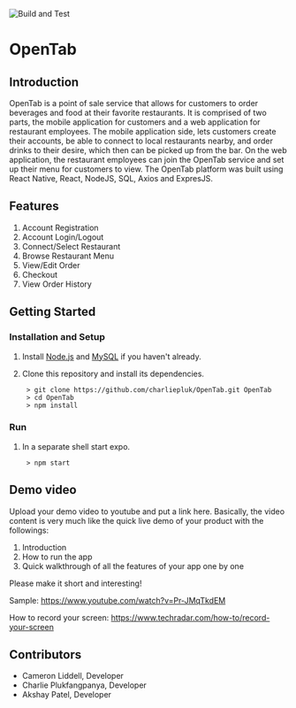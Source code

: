 ![Build and Test](https://github.com/drphamwit/SE-SampleGithubRepo/workflows/Build%20and%20Test/badge.svg)

# OpenTab

## Introduction

OpenTab is a point of sale service that allows for customers to order beverages and food at their favorite restaurants. It is comprised of two parts, the mobile application for customers and a web application for restaurant employees. The mobile application side, lets customers create their accounts, be able to connect to local restaurants nearby, and order drinks to their desire, which then can be picked up from the bar. On the web application, the restaurant employees can join the OpenTab service and set up their menu for customers to view. The OpenTab platform was built using React Native, React, NodeJS, SQL, Axios and ExpresJS. 

## Features
1. Account Registration
2. Account Login/Logout
3. Connect/Select Restaurant
4. Browse Restaurant Menu
5. View/Edit Order
6. Checkout
7. View Order History

## Getting Started
### Installation and Setup
1. Install [Node.js](https://nodejs.org/) and [MySQL](https://www.mysql.com/downloads/) if you haven't already.
2. Clone this repository and install its dependencies.
		
		> git clone https://github.com/charliepluk/OpenTab.git OpenTab
		> cd OpenTab
		> npm install
### Run
1. In a separate shell start expo.

		> npm start

## Demo video

Upload your demo video to youtube and put a link here. Basically, the video content is very much like the quick live demo of your product with the followings:
1. Introduction
2. How to run the app
3. Quick walkthrough of all the features of your app one by one

Please make it short and interesting!

Sample: https://www.youtube.com/watch?v=Pr-JMqTkdEM

How to record your screen: https://www.techradar.com/how-to/record-your-screen

## Contributors

* Cameron Liddell, Developer
* Charlie Plukfangpanya, Developer
* Akshay Patel, Developer

